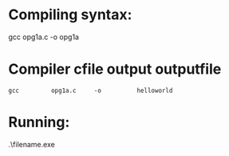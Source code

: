 # Compiling syntax:
gcc opg1a.c -o opg1a

# Compiler	    cfile		output		outputfile
    gcc		    opg1a.c 	-o 		    helloworld

# Running:
.\filename.exe

